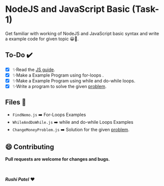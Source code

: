 # NodeJS and JavaScript Basic (Task-1)

Get familiar with working of NodeJS and JavaScript basic syntax and write a example code for given topic 😀🖤.

## To-Do ✔️
- [x] ✨Read the [JS guide](https://developer.mozilla.org/en-US/docs/Web/JavaScript/Guide/Introduction).
- [x] ✨Make a Example Program using for-loops .
- [x] ✨Make a Example Program using while and do-while loops.
- [x] ✨Write a program to solve the given [problem]( https://www.geeksforgeeks.org/find-number-currency-notes-sum-upto-given-amount/).

## Files 📂
- `FindNemo.js` ➡️ For-Loops Examples
- `WhileAndDoWhile.js` ➡️ while and do-while Loops Examples
- `ChangeMoneyProblem.js` ➡️ Solution for the given [problem]( https://www.geeksforgeeks.org/find-number-currency-notes-sum-upto-given-amount/). 

## 😄 Contributing
**Pull requests are welcome for changes and bugs.**

<br><br>
***Rushi Patel*** ❤️
